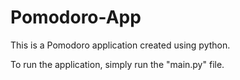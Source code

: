 # Pomodoro-App

This is a Pomodoro application created using python.

To run the application, simply run the "main.py" file.

